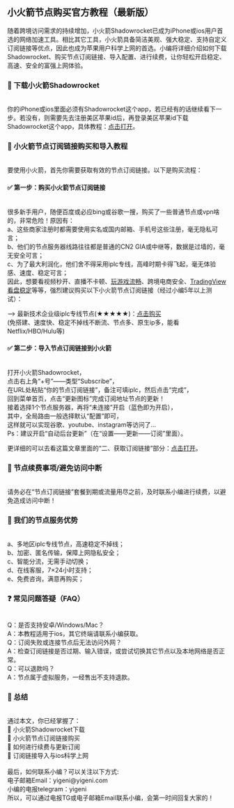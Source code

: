 <!-- wp:heading {"level":5} -->
<h2>小火箭节点购买官方教程（最新版）</h2>
<!-- /wp:heading -->

随着跨境访问需求的持续增加，小火箭Shadowrocket已成为iPhone或ios用户首选的网络加速工具。相比其它工具，小火箭具备简洁美观、强大稳定、支持自定义订阅链接等优点，因此也成为苹果用户科学上网的首选。小编将详细介绍如何下载Shadowrocket、购买节点订阅链接、导入配置、进行续费，让你轻松开启稳定、高速、安全的富强上网体验。

<h3>📌 下载小火箭Shadowrocket</h3><br />
你的iPhone或ios里面必须有Shadowrocket这个app，若已经有的话继续看下一步。若没有，则需要先去注册美区苹果id后，再登录美区苹果id下载Shadowrocket这个app，具体教程：<a href="https://www.yigeni.com/how-to-quickly-sign-up-for-an-apple-id-in-the-us/" target="_blank" rel="noopener">点击打开</a>。

<h3>🛒 小火箭节点订阅链接购买和导入教程</h3><br />
要使用小火箭，首先你需要获取有效的节点订阅链接。以下是购买流程：

<h4>✅ 第一步：购买小火箭节点订阅链接</h4><br />
很多新手用户，随便百度或必应bing或谷歌一搜，购买了一些普通节点或vpn啥的，非常危险！原因有：<br />
a、这些商家注册时都需要使用实名或国内邮箱、手机号这些注册，毫无隐私可言；<br />
b、他们的节点服务器线路往往都是普通的CN2 GIA或中继等，数据是过墙的，毫无安全可言；<br />
c、为了最大利润化，他们舍不得采用iplc专线，高峰时期卡得飞起，毫无体验感、速度、稳定可言；
<br />
因此，想要看视频秒开、直播不卡顿、<a href="https://www.yigeni.com/open-source-game-accelerator-netch-tutorial/" target="_blank" rel="noopener">玩游戏流畅</a>、跨境电商安全、<a href="https://www.yigeni.com/tradingview-access-is-slow/" target="_blank" rel="noopener">TradingView看盘稳定</a>等等，强烈建议购买以下小火箭节点订阅链接（经过小编5年以上测试）：

–> 最新技术企业级iplc专线节点(★★★★★)：<a href="https://www.yigeni.com/iplc-dedicated-airport/" target="_blank" rel="noopener">点击购买</a><br />
(免搭建、速度快、稳定不掉线不断流、节点多、原生ip多，能看Netflix/HBO/Hulu等)

<h4>✅ 第二步：导入节点订阅链接到小火箭</h4><br />
打开小火箭Shadowrocket，<br />
点击右上角“+号”——类型“Subscribe”，<br />
在URL处粘贴“你的节点订阅链接”，备注可填iplc，然后点击“完成”，<br />
回到菜单首页，点击“更新图标”完成订阅地址节点的更新！<br />
接着选择1个节点服务器，再将“未连接”开启（蓝色即为开启），<br />
其中，全局路由一般选择默认“配置”即可，<br />
这样就可以实现谷歌、youtube、instagram等访问了…<br />
Ps：建议开启“自动后台更新”（在“设置——更新——订阅”里面）。

更详细的可以去看这篇文章里面的“二、获取订阅链接”部分：<a href="https://www.yigeni.com/shadowrocket-latest-tutorial/" target="_blank" rel="noopener">点击打开</a>。

<h3>🔄 节点续费事项/避免访问中断</h3><br />
请务必在“节点订阅链接”套餐到期或流量用尽之前，及时联系小编进行续费，以避免造成访问中断！

<h3>🚀 我们的节点服务优势</h3><br />
a、多地区iplc专线节点，高速稳定不掉线；<br />
b、加密、匿名传输，保障上网隐私安全；<br />
c、智能分流，无需手动切换；<br />
d、在线客服，7×24小时支持；<br />
e、免费咨询，满意再购买；

<h3>❓ 常见问题答疑（FAQ）</h3><br />
Q：是否支持安卓/Windows/Mac？<br />
A：本教程适用于ios，其它终端请联系小编获取。<br />
Q：订阅失败或连接节点后无法访问外网？<br />
A：检查订阅链接是否过期、输入错误，或尝试切换其它节点以及本地网络是否正常。<br />
Q：可以退款吗？<br />
A：节点属于虚拟服务，一经售出不支持退款。

<h3>📝 总结</h3><br />
通过本文，你已经掌握了：<br />
🎯 小火箭Shadowrocket下载<br />
🎯 小火箭节点订阅链接购买<br />
🎯 如何进行续费与更新订阅<br />
🎯 订阅链接导入与ios科学上网<br />
<br />
最后，如何联系小编？可以关注以下方式:<br />
电子邮箱Email：yigeni@yigeni.com<br />
小编的电报telegram：yigeni<br />
所以，可以通过电报TG或电子邮箱Email联系小编，会第一时间回复大家的！

